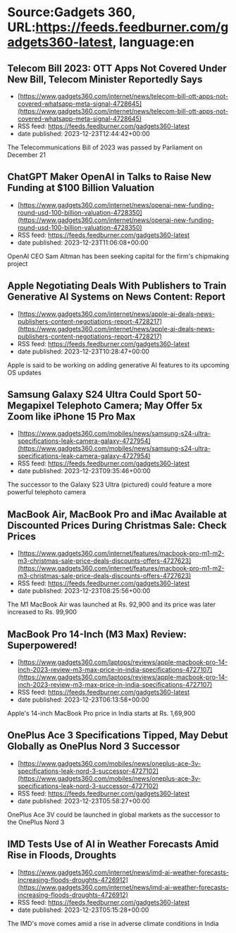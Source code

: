 # Source:Gadgets 360, URL:https://feeds.feedburner.com/gadgets360-latest, language:en

## Telecom Bill 2023: OTT Apps Not Covered Under New Bill, Telecom Minister Reportedly Says
 - [https://www.gadgets360.com/internet/news/telecom-bill-ott-apps-not-covered-whatsapp-meta-signal-4728645](https://www.gadgets360.com/internet/news/telecom-bill-ott-apps-not-covered-whatsapp-meta-signal-4728645)
 - RSS feed: https://feeds.feedburner.com/gadgets360-latest
 - date published: 2023-12-23T12:44:42+00:00

The Telecommunications Bill of 2023 was passed by Parliament on December 21

## ChatGPT Maker OpenAI in Talks to Raise New Funding at $100 Billion Valuation
 - [https://www.gadgets360.com/internet/news/openai-new-funding-round-usd-100-billion-valuation-4728350](https://www.gadgets360.com/internet/news/openai-new-funding-round-usd-100-billion-valuation-4728350)
 - RSS feed: https://feeds.feedburner.com/gadgets360-latest
 - date published: 2023-12-23T11:06:08+00:00

OpenAI CEO Sam Altman has been seeking capital for the firm's chipmaking project

## Apple Negotiating Deals With Publishers to Train Generative AI Systems on News Content: Report
 - [https://www.gadgets360.com/internet/news/apple-ai-deals-news-publishers-content-negotiations-report-4728217](https://www.gadgets360.com/internet/news/apple-ai-deals-news-publishers-content-negotiations-report-4728217)
 - RSS feed: https://feeds.feedburner.com/gadgets360-latest
 - date published: 2023-12-23T10:28:47+00:00

Apple is said to be working on adding generative AI features to its upcoming OS updates

## Samsung Galaxy S24 Ultra Could Sport 50-Megapixel Telephoto Camera; May Offer 5x Zoom like iPhone 15 Pro Max
 - [https://www.gadgets360.com/mobiles/news/samsung-s24-ultra-specifications-leak-camera-galaxy-4727954](https://www.gadgets360.com/mobiles/news/samsung-s24-ultra-specifications-leak-camera-galaxy-4727954)
 - RSS feed: https://feeds.feedburner.com/gadgets360-latest
 - date published: 2023-12-23T09:35:46+00:00

The successor to the Galaxy S23 Ultra (pictured) could feature a more powerful telephoto camera

## MacBook Air, MacBook Pro and iMac Available at Discounted Prices During Christmas Sale: Check Prices
 - [https://www.gadgets360.com/internet/features/macbook-pro-m1-m2-m3-christmas-sale-price-deals-discounts-offers-4727623](https://www.gadgets360.com/internet/features/macbook-pro-m1-m2-m3-christmas-sale-price-deals-discounts-offers-4727623)
 - RSS feed: https://feeds.feedburner.com/gadgets360-latest
 - date published: 2023-12-23T08:25:56+00:00

The M1 MacBook Air was launched at Rs. 92,900 and its price was later increased to Rs. 99,900

## MacBook Pro 14-Inch (M3 Max) Review: Superpowered!
 - [https://www.gadgets360.com/laptops/reviews/apple-macbook-pro-14-inch-2023-review-m3-max-price-in-india-specifications-4727107](https://www.gadgets360.com/laptops/reviews/apple-macbook-pro-14-inch-2023-review-m3-max-price-in-india-specifications-4727107)
 - RSS feed: https://feeds.feedburner.com/gadgets360-latest
 - date published: 2023-12-23T06:13:58+00:00

Apple's 14-inch MacBook Pro price in India starts at Rs. 1,69,900

## OnePlus Ace 3 Specifications Tipped, May Debut Globally as OnePlus Nord 3 Successor
 - [https://www.gadgets360.com/mobiles/news/oneplus-ace-3v-specifications-leak-nord-3-successor-4727102](https://www.gadgets360.com/mobiles/news/oneplus-ace-3v-specifications-leak-nord-3-successor-4727102)
 - RSS feed: https://feeds.feedburner.com/gadgets360-latest
 - date published: 2023-12-23T05:58:27+00:00

OnePlus Ace 3V could be launched in global markets as the successor to the OnePlus Nord 3

## IMD Tests Use of AI in Weather Forecasts Amid Rise in Floods, Droughts
 - [https://www.gadgets360.com/internet/news/imd-ai-weather-forecasts-increasing-floods-droughts-4726912](https://www.gadgets360.com/internet/news/imd-ai-weather-forecasts-increasing-floods-droughts-4726912)
 - RSS feed: https://feeds.feedburner.com/gadgets360-latest
 - date published: 2023-12-23T05:15:28+00:00

The IMD's move comes amid a rise in adverse climate conditions in India

